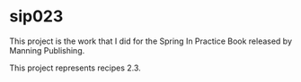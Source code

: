 sip023
======
This project is the work that I did for the Spring In Practice Book released by Manning Publishing.

This project represents recipes 2.3.
